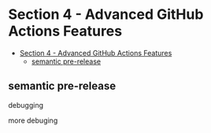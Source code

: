 # Section 4 - Advanced GitHub Actions Features

<!-- markdownlint-disable MD007 -->
<!--ts-->
* [Section 4 - Advanced GitHub Actions Features](#section-4---advanced-github-actions-features)
   * [semantic pre-release](#semantic-pre-release)
<!--te-->
<!-- markdownlint-enable MD007 -->

## semantic pre-release

debugging

more debuging